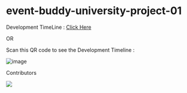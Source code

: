 # event-buddy-university-project-01

Development TimeLine : [Click Here](https://trello.com/b/JErSgblk) <br />

OR

Scan this QR code to see the Development Timeline :

![image](https://user-images.githubusercontent.com/78687135/190845641-18d0279b-9380-4478-aa62-2b554ef9f45e.png)

Contributors

<a href="https://github.com/rdtech2002/event-buddy-university-project-01/graphs/contributors">
  <img src="https://contrib.rocks/image?repo=rdtech2002/event-buddy-university-project-01" />
</a>

